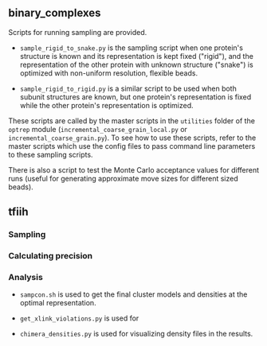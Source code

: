 ## binary_complexes
Scripts for running sampling are provided. 
- `sample_rigid_to_snake.py` is the sampling script when one protein's structure is known and its representation is kept fixed ("rigid"), and the representation of the other protein with unknown structure ("snake") is optimized with non-uniform resolution, flexible beads.

- `sample_rigid_to_rigid.py` is a similar script to be used when both subunit structures are known, but one protein's representation is fixed while the 
other protein's representation is optimized. 

These scripts are called by the master scripts in the `utilities` folder of the `optrep` module (`incremental_coarse_grain_local.py` or
`incremental_coarse_grain.py`). To see how to use these scripts, refer to the master scripts which use the config files to pass command line 
parameters to these sampling scripts. 

There is also a script to test the Monte Carlo acceptance values for different runs (useful for generating approximate move sizes for different
sized beads). 

## tfiih

### Sampling


### Calculating precision


### Analysis
- `sampcon.sh` is used to get the final cluster models and densities at the optimal representation. 

- `get_xlink_violations.py` is used for 
- `chimera_densities.py` is used for visualizing density files in the results.
